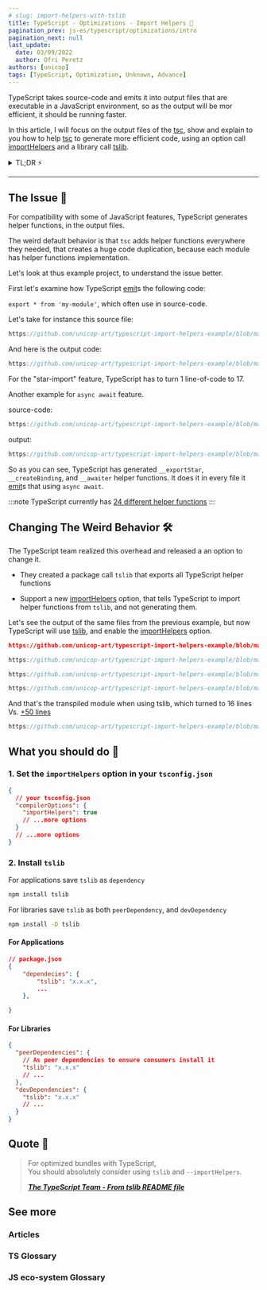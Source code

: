```yaml
---
# slug: import-helpers-with-tslib
title: TypeScript - Optimizations - Import Helpers 🧿
pagination_prev: js-es/typescript/optimizations/intro
pagination_next: null
last_update:
  date: 03/09/2022
  author: Ofri Peretz
authors: [unicop]
tags: [TypeScript, Optimization, Unknown, Advance]
---
```


TypeScript takes source-code and emits it into output files that are executable in a JavaScript environment, so as the output will be mor efficient, it should be running faster.

In this article, I will focus on the output files of the [tsc](../foundations/ts-compiler.md), show and explain to you how to help [tsc](../foundations/ts-compiler.md) to generate more efficient code, using an option call [importHelpers](https://www.typescriptlang.org/tsconfig#importHelpers) and a library call [tslib](https://www.npmjs.com/package/tslib).

<details>
    <summary>TL;DR ⚡️</summary>
    1. Add to your <code>tsconifg.json</code> <code>compilerOptions.importHelpers</code> to <code>true</code>.

<br/>
    2. Install <code>tslib</code> as <code>dependency</code> for applications, and as <code>peerDependency</code> + <code>devDependency</code> for libraries.

</details>

<!-- When working with TypeScript, we should always be familiar that the code we write during development is not the same code our clients use at runtime.
Due to this fact, 2 main concerns should consistently bother us: <br/>

1. The output works as expected <br/>
2. The output efficiency <br/> -->
<!--
This page shows how to optimize helper functions that TypeScript uses under-the-hood to compatible some of the common features TypeScript supports at runtime. -->

---

## The Issue 🦚

For compatibility with some of JavaScript features, TypeScript generates helper functions, in the output files.

The weird default behavior is that `tsc` adds helper functions everywhere they needed, that creates a huge code duplication, because each module has helper functions implementation.

Let's look at thus example project, to understand the issue better.

First let's examine how TypeScript [emit](../foundations/emit.md)s the following code:

`export * from 'my-module'`, which often use in source-code.

Let's take for instance this source file:

```ts reference title="src/math/index.ts"
https://github.com/unicop-art/typescript-import-helpers-example/blob/main/src/math/index.ts
```

And here is the output code:

```js reference title="dist/no-import-helpers-out-tsc/math/index.js"
https://github.com/unicop-art/typescript-import-helpers-example/blob/main/dist/false-import-helpers-out-tsc/math/index.js#L1-L18

```

For the "star-import" feature, TypeScript has to turn 1 line-of-code to 17.

Another example for `async await` feature.

source-code:

```ts reference title="src/index.ts"
https://github.com/unicop-art/typescript-import-helpers-example/blob/main/src/index.ts#L6-L20
```

output:

```js reference title="dist/no-import-helpers-out-tsc/math/index.js"
https://github.com/unicop-art/typescript-import-helpers-example/blob/main/dist/false-import-helpers-out-tsc/index.js#L1-L80

```

So as you can see, TypeScript has generated `__exportStar`, `__createBinding`, and `__awaiter` helper functions.
It does it in every file it [emit](../foundations/emit.md)s that using `async await`.

:::note
TypeScript currently has [24 different helper functions](https://github.com/microsoft/tslib/blob/main/tslib.js#L16-L41)
:::

## Changing The Weird Behavior 🛠

The TypeScript team realized this overhead and released a an option to change it.

- They created a package call `tslib` that exports all TypeScript helper functions

- Support a new [importHelpers](https://www.typescriptlang.org/tsconfig#importHelpers) option, that tells TypeScript to import helper functions from `tslib`, and not generating them.

Let's see the output of the same files from the previous example, but now TypeScript will use [tslib](https://www.npmjs.com/package/tslib), and enable the [importHelpers](https://www.typescriptlang.org/tsconfig#importHelpers) option.

```json reference title="tsconfig.json when 'importHelpers' is set to 'true'"
https://github.com/unicop-art/typescript-import-helpers-example/blob/main/tsconfig.true-import-helpers.json#L1-L17

```

```ts reference title="src/math/index.ts - source"
https://github.com/unicop-art/typescript-import-helpers-example/blob/main/src/math/index.ts
```

```js reference title="dist/math/index.js - transpiled using tslib (previously was 17 lines see above 👆)"
https://github.com/unicop-art/typescript-import-helpers-example/blob/main/dist/true-import-helpers-out-tsc/math/index.js#L1-L5
```

```ts reference title="src/index.ts - source"
https://github.com/unicop-art/typescript-import-helpers-example/blob/main/src/index.ts#L4-L30
```

And that's the transpiled module when using tslib, which turned to 16 lines Vs. [+50 lines](#the-issue-)

```js reference title="dist/index.js"
https://github.com/unicop-art/typescript-import-helpers-example/blob/main/dist/true-import-helpers-out-tsc/index.js#L7-L30
```

## What you should do 💎

### 1. Set the `importHelpers` option in your `tsconfig.json`

```json title="YOUR tsconfig.json"
{
  // your tsconfig.json
  "compilerOptions": {
    "importHelpers": true
    // ...more options
  }
  // ...more options
}
```

### 2. Install `tslib`

For applications save `tslib` as `dependency`

```bash
npm install tslib
```

For libraries save `tslib` as both `peerDependency`, and `devDependency`

```bash
npm install -D tslib
```

#### For Applications

```json
// package.json
{
    "dependecies": {
        "tslib": "x.x.x",
        ...
    },

}
```

#### For Libraries

```json
{
  "peerDependencies": {
    // As peer dependencies to ensure consumers install it
    "tslib": "x.x.x"
    // ...
  },
  "devDependencies": {
    "tslib": "x.x.x"
    // ...
  }
}
```

## Quote 🦜

> For optimized bundles with TypeScript, <br/>
> You should absolutely consider using `tslib` and `--importHelpers`.
>
> <b><cite><a href="https://github.com/Microsoft/tslib#tslib">The TypeScript Team - From tslib README file</a></cite></b>

## See more

### Articles

### TS Glossary

### JS eco-system Glossary

